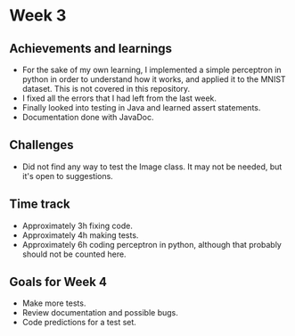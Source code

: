 # Week 3
## Achievements and learnings
- For the sake of my own learning, I implemented a simple perceptron in python in order to understand how it works, and applied it to the MNIST dataset. This is not covered in this repository.
- I fixed all the errors that I had left from the last week.
- Finally looked into testing in Java and learned assert statements.
- Documentation done with JavaDoc.

## Challenges
- Did not find any way to test the Image class. It may not be needed, but it's open to suggestions.

## Time track
- Approximately 3h fixing code.
- Approximately 4h making tests.
- Approximately 6h coding perceptron in python, although that probably should not be counted here.

## Goals for Week 4
- Make more tests.
- Review documentation and possible bugs.
- Code predictions for a test set.
